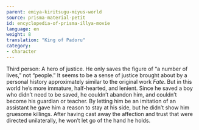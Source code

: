 ```yaml
---
parent: emiya-kiritsugu-miyus-world
source: prisma-material-petit
id: encyclopedia-of-prisma-illya-movie
language: en
weight: 8
translation: "King of Padoru"
category:
- character
---
```


Third person: A hero of justice. He only saves the figure of “a number of lives,” not “people.” It seems to be a sense of justice brought about by a personal history approximately similar to the original work *Fate*.
But in this world he’s more immature, half-hearted, and lenient. Since he saved a boy who didn’t need to be saved, he couldn’t abandon him, and couldn’t become his guardian or teacher. By letting him be an imitation of an assistant he gave him a reason to stay at his side, but he didn’t show him gruesome killings. After having cast away the affection and trust that were directed unilaterally, he won’t let go of the hand he holds.

